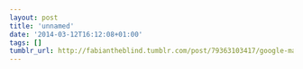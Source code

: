 ```yaml
---
layout: post
title: 'unnamed'
date: '2014-03-12T16:12:08+01:00'
tags: []
tumblr_url: http://fabiantheblind.tumblr.com/post/79363103417/google-maps-detail-from-fabiantheblind-on-vimeo-i
---
```

